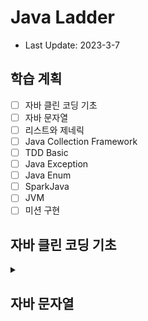 # Java Ladder

- Last Update: 2023-3-7

## 학습 계획
-[ ] 자바 클린 코딩 기초
-[ ] 자바 문자열
-[ ] 리스트와 제네릭
-[ ] Java Collection Framework
-[ ] TDD Basic
-[ ] Java Exception
-[ ] Java Enum
-[ ] SparkJava
-[ ] JVM
-[ ] 미션 구현

## 자바 클린 코딩 기초
<details>
<summary></summary>

### 객체지향 생활체조 원칙
#### 1. 한 메서드에 오직 한 단계의 들여쓰기(indent)만 한다.   
   - 한 메서드 안에 중첩된 제어구조가 있다면 다단계의 추상화를 코드로 짠 것이며, 고로 한 가지 이상의 일을 하고 있다는 뜻이다.
정확히 한 가지 일을 하는 메서드들로 작업을 하면 코드가 달라지기 시작한다. 애플리케이션의 각 단위가 더 작아짐에 따라 재사용의 수준은 기하급수적으로 상승하기 시작한다.

#### 2. else 예약어를 쓰지 않는다.   
   1. 효과
       - 조건문을 더 적게 쓰는 코드를 지향 -> 코드를 더 작은 단위로 분리(다형성 등) -> 객체지향
        - 가독성 향상    
        ex. return 문으로 메소드에서 탈출 -> 불필요한 코드 실행 생략 + 잠재적 오류 예방
   2. 방법
       - 다형성 (ex. 전략 패턴)
       - Early Return
       - 삼항 연산자
       - Guard Clause(보호절 숙어)   
         사전 조건을 판별하여 거짓이라면 예외 혹은 반환 처리하여 더 이상 다음 단계가 실행되지 않도록 사전에 차단하는 방식
      ```java
      class NoGuardClause{
        void foo(int a, int b, int c){
            if(a != 0){
                if(b != 0){
                    if(c != 0){
                        //실행할 코드
                    }
                }
            }
        }
      }
      
      class GuardClause{
        void foo(int a, int b, int c){
            if(a == 0){
                return;
            }
            if(b == 0){
                return;
            }
            if(c == 0){
                return;
            }
            //실행할 코드
        } 
      }
      ```

#### 3. 모든 원시값과 문자열을 포장한다.
- 원시형 변수로는 컴파일러가 의미적으로 맞는 프로그램 작성을 안내할 수 없다. 객체로라면 아주 사소하더라도 컴파일러와 프로그래머에게 그 값이 어떤 값이며, 왜 쓰고 있는지에 대한 정보를 전하는 셈이다.

#### 4. 한 줄에 점을 하나만 찍는다.
- 어떠한 코드 한 줄에서라도 점이 하나 이상 있다면 어쩌면 객체는 다른 두 객체를 동시에 다루고 있을지도 모른다. 이 경우 그 객체는 중개상, 즉 너무 많은 사람들에 대해 지나치게 알고 있는 꼴이다. 그 모든 점들이 연결돼 있다면 대상 객체는 다른 객체에 깊숙이 관여하고 있는 셈이다. 이런 중복된 점들은 캡슐화를 어기고 있다는 방증이기도 하다. 객체가 자기 속을 들여다보려 하기보다는 뭔가 작업을 하도록 만들어야 한다. 캡슐화의 주 요점은 클래스 경계를 벗어나 알 필요가 없는 타입으로 진입하지 않는 것이다.
- 책임 소재의 오류   
  단일 책임 원칙 : 모든 클래스는 하나의 책임만 가지며, 클래스는 그 책임을 완전히 캡슐화해야 한다.
- 디미터의 법칙(LoD)   
  "최소한의 지식 원칙(The Principle of Least Knowledge)으로 알려져 있으며, 모듈은 자신이 조작하는 객체의 속사정을 몰라야 한다는 것을 의미한다.

#### 5. 줄여쓰지 않는다(축약 금지).
- 클래스와 메서드 이름을 한두 단어로 유지하려고 노력하고 문맥을 중복하는 이름을 자제하는 것이 좋다. 클래스 이름이 Order라면 shipOrder라고 메서드 이름을 지을 필요가 없다. 짧게 ship()이라고 하면 클라이언트에서는 order.ship()라고 호출하며, 간결한 호출의 표현이 된다.

#### 6. 모든 엔티티를 작게 유지한다.
- 이 말은 50줄 이상 되는 클래스와 파일이 10개 이상인 패키지는 없어야 한다는 뜻이다. 50줄 이상의 클래스는 보통 한 가지 일 이상을 하는 것이며, 따라서 코드의 이해와 재사용을 점점 더 어렵게 끌고 간다. 클래스를 작게 작성할 때 난감한 경우는 같이 있어야 말이 되는 동작의 묶음이 있을 때다. 이는 패키지를 최대한 활용해야 하는 곳이기도 하다. 클래스가 점점 작아지고 하는 일이 줄어들며 패키지 크기를 제한함에 따라 패키지가 하나의 목적을 달성하기 위해 모인 연관 클래스들의 집합을 나타낸다는 사실을 알아차리게 된다. 패키지도 클래스처럼 응집력 있고 단일한 목표가 있어야 한다. 패키지를 작게 유지하면 패키지 자체가 진정한 정체성을 지니게 된다.
#### 7. 3개 이상의 인스턴스 변수를 가진 클래스를 쓰지 않는다.
- 새로운 인스턴스 변수를 하나 더 기존 클래스에 추가하면 클래스의 응집도는 즉시 떨어진다. 속성의 집합에서 객체를 협력 객체의 계층구조로 분해하면 더 직접적으로 효율적인 객체 모델에 이른다.
```java
class Animal{
    String name;
    String species;
    String color;
    String sound;
        }
```
```java
class Animal{
    Species species;
    String name;
}
class Species{
    String color;
    String sound;
}
```

#### 8. 일급 콜렉션을 쓴다.
- 콜렉션을 포함한 클래스는 반드시 다른 멤버 변수가 없어야 한다.
- 효과
  1. 비지니스에 종속적인 자료구조
  - 특정 조건으로만 생성 할 수 있는 자료구조를 일급 콜렉션으로 생성하여, 검증 로직 생략 가능
  2. Collection의 불변성을 보장
  - Java의 final은 재할당만 금지하므로, 콜렉션의 데이터를 변경할 수 있는 등 완전한 불변성을 보장하지 않는다.
    그래서 Java에서 불변성을 구현하기 위해서는 일급 콜렉션이나 래퍼 클래스를 활용한다.
  - 일급 콜렉션으로 불변 콜렉션 구현   
    콜렉션의 값을 변경할 수 있는 메소드가 없는 일급 콜렉션을 만든다.
  - 래퍼 클래스 (ex. Integer, Character)   
    래퍼 클래스는 불변 객체이기 때문에 한 번 값이 할당되면 변경이 불가능하다.
    
  3. 상태와 행위를 한 곳에서 관리
  ```java
    import java.util.List;
    class Animals{
        //상태
        List<String> animals = {"고양이", "강아지"};
        
        //행위
        long animalCount = animals.stream()
                            .count();
    }
  ```
    위 코드는 상태와 행위가 따로 관리되고 있다.
  ```java
    import java.util.List;
    class Main{
        List<String> animals = {"고양이", "강아지"};
  
        //상태와 행위가 animalGroups라는 한 곳에서 관리되고 있다.
        AnimalGroups animalGroups = new AnimalGroups(animals);
        long animalCount = animalGroups.getCount();
    }

    class AnimalGroups{
        private List<String> animals;
        
        public AnimalGroups(List<String> animals){
            this.animals = animals;
        }     
  
        public long getCount(){
            return animalCount = animals.stream()
                            .count();
        } 
   }
  ```
  위 코드는 상태와 행위가 animalGroups라는 한 곳에서 관리되고 있다.
  4. 이름이 있는 컬렉션
  - 별도의 타입으로 만듦으로써 변수명으로만 구분하는 것보다 의미가 명확해진다.
  - 타입명으로 검색이 가능해진다.
  
#### 9. 게터/세터/프로퍼티를 쓰지 않는다.
- 강한 캡슐화 경계의 바탕에 깔린 사상은 동작의 검색과 배치를 위해 남겨둔 코드를 만질 다른 프로그래머를 위해 객체 모델의 단일한 지점으로 유도하려는 것이다. 
- “말을 해, 묻지 말고”
- 효과
    - 중복 오류의 극적 축소
    - 새 기능의 구현을 위한 변경의 지역화 개선


   <details>
   <summary>참고자료</summary>
    
  - Guard Clause   
    https://codify.tistory.com/137
  - 성능과 가독성을 높이는 분기 처리 방법
    https://jeaha.dev/80
  - 조건부 로직 간소화
    https://sungjk.github.io/2021/04/17/refactoring-04.html
  - 객체지향 생활체조 원칙   
    https://devwooks.tistory.com/59
  - 더 나은 소프트웨어를 향한 9단계: 객체지향 생활 체조
    https://developerfarm.wordpress.com/2012/02/03/object_calisthenics_summary/
  - 일급 컬렉션의 소개와 써야할 이유
    https://jojoldu.tistory.com/412
  - 래퍼 클래스
    http://www.tcpschool.com/java/java_api_wrapper
    </details>    

</details>

## 자바 문자열
